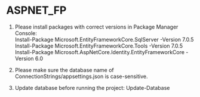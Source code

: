 # ASPNET_FP

1. Please install packages with correct versions in Package Manager Console: \
Install-Package Microsoft.EntityFrameworkCore.SqlServer -Version 7.0.5 \
Install-Package Microsoft.EntityFrameworkCore.Tools -Version 7.0.5 \
Install-Package Microsoft.AspNetCore.Identity.EntityFrameworkCore -Version 6.0

2. Please make sure the database name of ConnectionStrings/appsettings.json is case-sensitive.

3. Update database before running the project:
Update-Database
